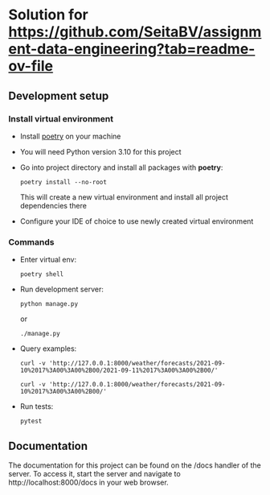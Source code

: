 # Solution for https://github.com/SeitaBV/assignment-data-engineering?tab=readme-ov-file

## Development setup

### Install virtual environment

- Install [poetry](https://python-poetry.org/docs/#installation) on your machine
- You will need Python version 3.10 for this project
- Go into project directory and install all packages with **poetry**:
    ```
    poetry install --no-root
    ```

  This will create a new virtual environment and install all project dependencies there

- Configure your IDE of choice to use newly created virtual environment

### Commands

- Enter virtual env:

   `poetry shell`

- Run development server:

   `python manage.py`

   or

   `./manage.py`

- Query examples:

   `curl -v 'http://127.0.0.1:8000/weather/forecasts/2021-09-10%2017%3A00%3A00%2B00/2021-09-11%2017%3A00%3A00%2B00/'`

   `curl -v 'http://127.0.0.1:8000/weather/forecasts/2021-09-10%2017%3A00%3A00%2B00/'`

- Run tests:

   `pytest`

## Documentation

The documentation for this project can be found on the /docs handler of the server. To access it, start the server and navigate to http://localhost:8000/docs in your web browser.
